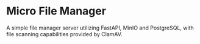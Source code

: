 # Micro File Manager
A simple file manager server utilizing FastAPI, MinIO and PostgreSQL, with file scanning capabilities provided by ClamAV.
